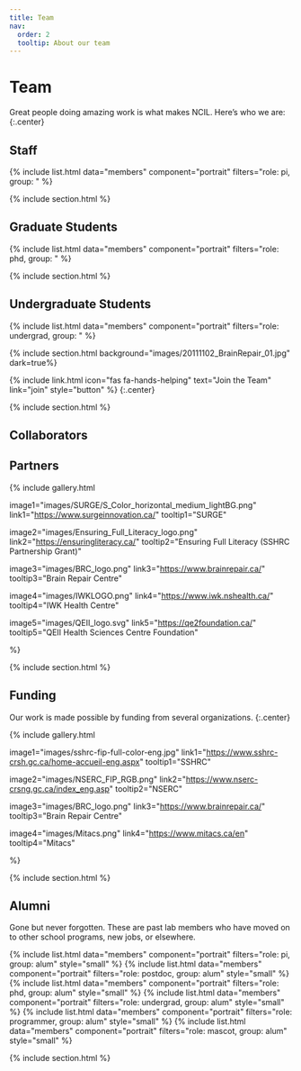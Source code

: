 ```yaml
---
title: Team
nav:
  order: 2
  tooltip: About our team
---
```


# <i class="fas fa-users"></i>Team

Great people doing amazing work is what makes NCIL. Here’s who we are:
{:.center}

## Staff
{% include list.html data="members" component="portrait" filters="role: pi, group: " %}

{% include section.html %}

## Graduate Students
{% include list.html data="members" component="portrait" filters="role: phd, group: " %}

{% include section.html %}

## Undergraduate Students
{% include list.html data="members" component="portrait" filters="role: undergrad, group: " %}

{% include section.html background="images/20111102_BrainRepair_01.jpg" dark=true%}

{%
  include link.html
  icon="fas fa-hands-helping"
  text="Join the Team"
  link="join"
  style="button"
%}
{:.center}

{% include section.html %}

## Collaborators

## Partners
{%
  include gallery.html

  image1="images/SURGE/S_Color_horizontal_medium_lightBG.png"
  link1="https://www.surgeinnovation.ca/"
  tooltip1="SURGE"

  image2="images/Ensuring_Full_Literacy_logo.png"
  link2="https://ensuringliteracy.ca/"
  tooltip2="Ensuring Full Literacy (SSHRC Partnership Grant)"

  image3="images/BRC_logo.png"
  link3="https://www.brainrepair.ca/"
  tooltip3="Brain Repair Centre"

  image4="images/IWKLOGO.png"
  link4="https://www.iwk.nshealth.ca/"
  tooltip4="IWK Health Centre"

  image5="images/QEII_logo.svg"
  link5="https://qe2foundation.ca/"
  tooltip5="QEII Health Sciences Centre Foundation"

%}

{% include section.html %}


## Funding
Our work is made possible by funding from several organizations.
{:.center}

{%
  include gallery.html

  image1="images/sshrc-fip-full-color-eng.jpg"
  link1="https://www.sshrc-crsh.gc.ca/home-accueil-eng.aspx"
  tooltip1="SSHRC"

  image2="images/NSERC_FIP_RGB.png"
  link2="https://www.nserc-crsng.gc.ca/index_eng.asp"
  tooltip2="NSERC"

  image3="images/BRC_logo.png"
  link3="https://www.brainrepair.ca/"
  tooltip3="Brain Repair Centre"

  image4="images/Mitacs.png"
  link4="https://www.mitacs.ca/en"
  tooltip4="Mitacs"

%}

{% include section.html %}

## Alumni
Gone but never forgotten.
These are past lab members who have moved on to other school programs, new jobs, or elsewhere.

{% include list.html data="members" component="portrait" filters="role: pi, group: alum" style="small" %}
{% include list.html data="members" component="portrait" filters="role: postdoc, group: alum" style="small" %}
{% include list.html data="members" component="portrait" filters="role: phd, group: alum" style="small" %}
{% include list.html data="members" component="portrait" filters="role: undergrad, group: alum" style="small" %}
{% include list.html data="members" component="portrait" filters="role: programmer, group: alum" style="small" %}
{% include list.html data="members" component="portrait" filters="role: mascot, group: alum" style="small" %}

{% include section.html %}